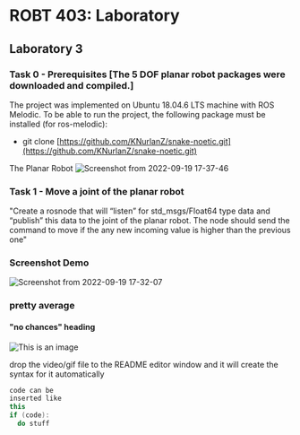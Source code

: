 # ROBT 403: Laboratory

## Laboratory 3 
### Task 0 - Prerequisites [The 5 DOF planar robot packages were downloaded and compiled.]

The project was implemented on Ubuntu 18.04.6 LTS machine with ROS Melodic. To be able to run the project, the following package must be installed (for ros-melodic):

  - git clone [https://github.com/KNurlanZ/snake-noetic.git](https://github.com/KNurlanZ/snake-noetic.git)

The Planar Robot 
![Screenshot from 2022-09-19 17-37-46](https://user-images.githubusercontent.com/38093116/191009069-46c30621-b5c7-406c-ab96-3687db1c58d4.png)


### Task 1 - Move a joint of the planar robot
"Create a rosnode that will “listen” for std_msgs/Float64 type data and “publish” this data to the joint of the planar robot. The node should send the command to move if the any new incoming value is higher than the previous one"

### Screenshot Demo
![Screenshot from 2022-09-19 17-32-07](https://user-images.githubusercontent.com/38093116/191008124-7cea812c-dfe6-4c86-89e4-6124fec03f1e.png)


### pretty average
#### "no chances" heading

![This is an image](https://myoctocat.com/assets/images/base-octocat.svg)

drop the video/gif file to the README editor window and it will create the syntax for it automatically

```c++
code can be 
inserted like 
this
if (code):
  do stuff
```
